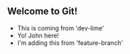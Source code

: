 ## Welcome to Git!

- This is coming from 'dev-lime'
- Yo! John here!
- I'm adding this from 'feature-branch'